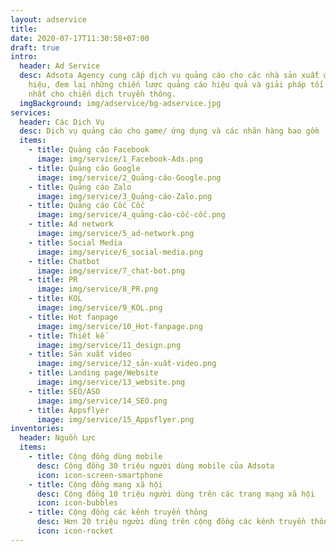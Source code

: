 ```yaml
---
layout: adservice
title:
date: 2020-07-17T11:30:58+07:00
draft: true
intro:
  header: Ad Service
  desc: Adsota Agency cung cấp dịch vụ quảng cáo cho các nhà sản xuất ứng dụng, game và các nhãn hàng/ thương
    hiệu, đem lại những chiến lược quảng cáo hiệu quả và giải pháp tối ưu quảng cáo để đạt được kết quả cao
    nhất cho chiến dịch truyền thông.
  imgBackground: img/adservice/bg-adservice.jpg
services:
  header: Các Dịch Vụ
  desc: Dịch vụ quảng cáo cho game/ ứng dụng và các nhãn hàng bao gồm
  items:
    - title: Quảng cáo Facebook
      image: img/service/1_Facebook-Ads.png
    - title: Quảng cáo Google
      image: img/service/2_Quảng-cáo-Google.png
    - title: Quảng cáo Zalo
      image: img/service/3_Quảng-cáo-Zalo.png
    - title: Quảng cáo Cốc Cốc
      image: img/service/4_quảng-cáo-cốc-cốc.png
    - title: Ad network
      image: img/service/5_ad-network.png
    - title: Social Media
      image: img/service/6_social-media.png
    - title: Chatbot
      image: img/service/7_chat-bot.png
    - title: PR
      image: img/service/8_PR.png
    - title: KOL
      image: img/service/9_KOL.png
    - title: Hot fanpage
      image: img/service/10_Hot-fanpage.png
    - title: Thiết kế
      image: img/service/11_design.png
    - title: Sản xuất video
      image: img/service/12_sản-xuất-video.png
    - title: Landing page/Website
      image: img/service/13_website.png
    - title: SEO/ASO
      image: img/service/14_SEO.png
    - title: Appsflyer
      image: img/service/15_Appsflyer.png
inventories:
  header: Nguồn Lực
  items:
    - title: Cộng đồng dùng mobile
      desc: Cộng đồng 30 triệu người dùng mobile của Adsota
      icon: icon-screen-smartphone
    - title: Cộng đồng mạng xã hội
      desc: Cộng đồng 10 triệu người dùng trên các trang mạng xã hội
      icon: icon-bubbles
    - title: Cộng đồng các kênh truyển thông
      desc: Hơn 20 triệu người dùng trên cộng đồng các kênh truyền thông
      icon: icon-rocket
---
```

